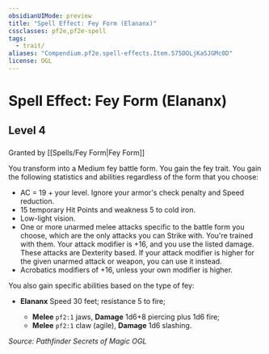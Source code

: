 ```yaml
---
obsidianUIMode: preview
title: "Spell Effect: Fey Form (Elananx)"
cssclasses: pf2e,pf2e-spell
tags:
  - trait/
aliases: "Compendium.pf2e.spell-effects.Item.S75DOLjKaSJGMc0D"
license: OGL
---
```

# Spell Effect: Fey Form (Elananx)
## Level 4
### 






Granted by [[Spells/Fey Form|Fey Form]]

You transform into a Medium fey battle form. You gain the fey trait. You gain the following statistics and abilities regardless of the form that you choose:

*   AC = 19 + your level. Ignore your armor's check penalty and Speed reduction.
*   15 temporary Hit Points and weakness 5 to cold iron.
*   Low-light vision.
*   One or more unarmed melee attacks specific to the battle form you choose, which are the only attacks you can Strike with. You're trained with them. Your attack modifier is +16, and you use the listed damage. These attacks are Dexterity based. If your attack modifier is higher for the given unarmed attack or weapon, you can use it instead.
*   Acrobatics modifiers of +16, unless your own modifier is higher.

You also gain specific abilities based on the type of fey:

*   **Elananx** Speed 30 feet; resistance 5 to fire;
    
    *   **Melee** `pf2:1` jaws, **Damage** 1d6+8 piercing plus 1d6 fire;
    *   **Melee** `pf2:1` claw (agile), **Damage** 1d6 slashing.

*Source: Pathfinder Secrets of Magic*
*OGL*